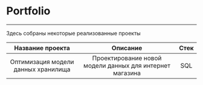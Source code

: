 # Portfolio
---
Здесь собраны некоторые реализованные проекты

| Название проекта | Описание | Стек |
| :--------------------: | :---------------------: | :---------------------: |
| Оптимизация модели данных хранилища | Проектирование новой модели данных для интернет магазина | SQL |


